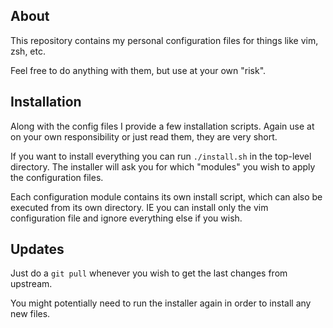 ## About

This repository contains my personal configuration files for things like vim, zsh, etc.

Feel free to do anything with them, but use at your own "risk".

## Installation

Along with the config files I provide a few installation scripts. Again use at on your own responsibility or just read them, they are very short.

If you want to install everything you can run `./install.sh` in the top-level directory. The installer will ask you for which "modules" you wish to apply the configuration files.

Each configuration module contains its own install script, which can also be executed from its own directory. IE you can install only the vim configuration file and ignore everything else if you wish.

## Updates

Just do a `git pull` whenever you wish to get the last changes from upstream.

You might potentially need to run the installer again in order to install any new files.

